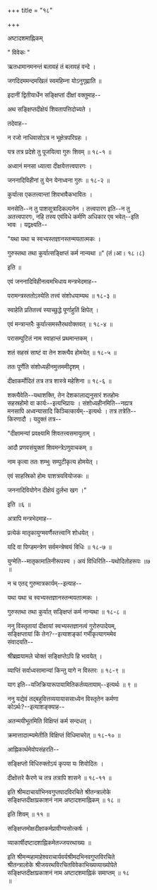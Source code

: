 +++
title = "१८"

+++
  
  
अष्टादशमाह्निकम्  
  
" विवेकः "   
  
ऋतधामानमनन्तं बलावहं तं बलावहं वन्दे ।  
  
जगदिदममन्दमखिलं स्वमहिम्ना योऽनुगृह्णाति ॥  
  
इदानीं द्वितीयार्धेन सङ्क्षिप्तां दीक्षां वक्तुमाह--  
  
  
अथ सङ्क्षिप्तदीक्षेयं शिवतापत्तिदोच्यते ।  
  
  
तदेवाह--   
  
  
न रजो नाधिवासोऽत्र न भूक्षेत्रपरिग्रहः ।  
  
यत्र तत्र प्रदेशे तु पूजयित्वा गुरुः शिवम् ॥ १८-१ ॥  
  
अध्वानं मनसा ध्यात्वा दीक्षयेत्तत्त्वपारगः ।  
  
जननादिविहीनां तु येन येनाध्वना गुरुः ॥ १८-२ ॥  
  
कुर्यात्स एकतत्त्वान्तां शिवभावैकभावितः ।  
  
  
मनसेति--न तु पाशसूत्रादिकल्पनेन । तत्त्वपारग इति--न तु   
अतत्त्वपारगः, नहि तस्य एवंविधे कर्मणि अधिकार एव भवेत्--इति   
भावः । यद्वक्ष्यति--  
  
"यथा यथा च स्वभ्यस्तज्ञानस्तन्मयतात्मकः ।  
  
गुरुस्तथा तथा कुर्यात्सङ्क्षिप्तं कर्म नान्यथा ॥" (तं।आ। १८।८)   
  
इति ॥   
  
एवं जननादिविहीनत्वमभिधाय मन्त्रभेदमाह--  
  
  
परामन्त्रस्ततोऽस्येति तत्त्वं संशोधयाम्यथ ॥ १८-३ ॥  
  
स्वाहेति प्रतितत्त्वं स्याच्छुद्धे पूर्णाहुतिं क्षिपेत् ।  
  
एवं मन्त्रान्तरैः कुर्यात्समस्तैरथवोक्तवत् ॥ १८-४ ॥  
  
परासम्पुटितं नाम स्वाहान्तं प्रथमान्तकम् ।  
  
शतं सहस्रं साष्टं वा तेन शक्त्यैव होमयेत् ॥ १८-५ ॥  
  
ततः पूर्णेति संशोध्यहीनमुत्तममीदृशम् ।  
  
दीक्षाकर्मोदितं तत्र तत्र शास्त्रे महेशिना ॥ १८-६ ॥  
  
  
शक्त्यैवेति--यथाशक्ति, तेन देशकालाद्यनुसारं शतहोमः   
सहस्रहोमो वा कार्यः--इत्यभिप्रायः । संशोध्यहीनमिति--नह्यत्र   
मनसापि अध्वन्यासादि किञ्चित्कार्यम्--इत्यर्थः । तत्र तत्रेति--  
किरणादौ । यदुक्तं तत्र--  
  
"दीक्षामन्यां प्रवक्ष्यामि शिवतत्त्वसमायुताम् ।  
  
आदौ प्रणवसंयुक्तां शिवमन्त्रेऽणुवाचकम् ॥  
  
नाम कृत्वा ततः शम्भुः सम्पुटीकृत्य होमयेत् ।  
  
एवं साहस्रिको होमः पाशत्रयवियोजकः ॥  
  
जननादिवियोगेन दीक्षेयं दुर्लभा खग ।"   
  
इति ॥६ ॥  
  
अत्रापि मन्त्रभेदमाह--  
  
  
प्रत्येकं मातृकायुग्मवर्णैस्तत्त्वानि शोधयेत् ।  
  
यदि वा पिण्डमन्त्रेण सर्वमन्त्रेष्वयं विधिः ॥ १८-७ ॥  
  
  
युग्मेति--मातृकामालिनीरूपस्य । अयं विधिरिति--यथोदितोहरूपः ॥७   
॥  
  
न च एतद् गुरुमात्रकार्यम्--इत्याह--  
  
  
यथा यथा च स्वभ्यस्तज्ञानस्तन्मयतात्मकः ।  
  
गुरुस्तथा तथा कुर्यात् सङ्क्षिप्तं कर्म नान्यथा ॥ १८-८ ॥  
  
  
ननु विस्तृतायां दीक्षायां स्वभ्यस्तज्ञानत्वं गुरोरुपादेयम्,   
सङ्क्षिप्तायां किं तेन?--इत्याशङ्कां गर्भीकृत्यागममेव   
संवादयति--  
  
  
श्रीब्रह्मयामले चोक्तं सङ्क्षिप्तेऽपि हि भावयेत् ।  
  
व्याप्तिं सर्वाध्वसामान्यां किन्तु यागे न विस्तरः ॥ १८-९ ॥  
  
  
याग इति--यजिक्रियारूपायामितिकर्तव्यतायाम्--इत्यर्थः ॥ ९ ॥  
  
ननु यद्येवं तद्बहुवित्तव्ययायाससाध्येन विस्तृतेन कर्मणा   
कोऽर्थः?--इत्याशङ्क्याह--  
  
  
अतन्मयीभूतमिति विक्षिप्तं कर्म सन्दधत् ।  
  
क्रमात्तादात्म्यमेतीति विक्षिप्तं विधिमाचरेत् ॥ १८-१० ॥  
  
  
आह्निकार्थमेवोपसंहरति--  
  
  
सङ्क्षिप्तो विधिरुक्तोऽयं कृपया यः शिवोदितः ।  
  
दीक्षोत्तरे कैरणे च तत्र तत्रापि शासने ॥ १८-११ ॥  
  
  
  
इति श्रीमदाचार्याभिनवगुप्तपादविरचिते श्रीतन्त्रालोके   
सङ्क्षिप्तदीक्षाप्रकाशनं नाम अष्टादशमाह्निकम् ॥ १८ ॥  
  
  
इति शिवम् ॥ ११ ॥  
  
  
सङ्क्षिप्तमोक्षदीक्षाकर्मप्रावीण्यसोत्कर्षः ।  
  
व्याकार्षीदष्टादशाह्निकमेतज्जयरथाख्यः ॥  
  
  
  
इति श्रीमन्महामाहेश्वराचार्यवर्यश्रीमदभिनवगुप्तविरचिते  
श्रीतन्त्रालोके श्रीजयरथविरचितविवेकाभिख्यव्याख्योपेते   
सङ्क्षिप्तदीक्षाप्रकाशनं नाम अष्टादशमाह्निकं समाप्तम् ॥ १८   
॥  
  
  
  
  